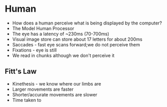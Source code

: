 # Human
* How does a human perceive what is being displayed by the computer?
* The Model Human Processor
* The eye has a latency of ~230ms (70-700ms)
* Visual image store can store about 17 letters for about 200ms
* Saccades - fast eye scans forward;we do not perceive them
* Fixations - eye is still
* We read in chunks although we don't perceive it

## Fitt's Law
* Kinethesis - we know where our limbs are
* Larger movements are faster
* Shorter/accurate movements are slower
* Time taken to